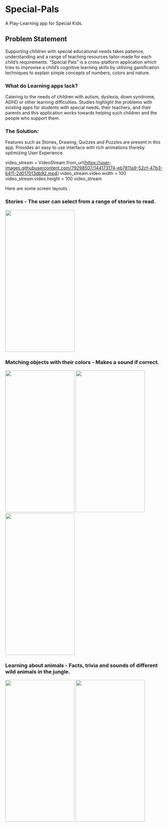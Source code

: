 # Special-Pals

A Play-Learning app for Special Kids.

## Problem Statement

Supporting children with special educational needs takes patience, understanding and a range of teaching resources tailor-made for each child’s requirements.
“Special Pals” is a cross-platform application which tries to improvise a child’s cognitive learning skills by utilizing gamification techniques to explain simple concepts of numbers, colors and nature.

### What do Learning apps lack?

Catering to the needs of children with autism, dyslexia, down syndrome, ADHD or other learning difficulties. Studies highlight the problems with existing apps for students with special needs, their teachers, and their parents and this application works towards helping such children and the people who support them.

### The Solution:

Features such as Stories, Drawing, Quizzes and Puzzles are present in this app.
Provides an easy to use interface with rich animations thereby optimizing User Experience.

video_stream = VideoStream.from_url(https://user-images.githubusercontent.com/79298507/144173174-eb7811a9-52cf-47b3-b411-2d017013db92.mp4)
video_stream.video.width = 100
video_stream.video.height = 100
video_stream

Here are some screen layouts :

### Stories - The user can select from a range of stories to read.

<img src="https://user-images.githubusercontent.com/79298507/144172512-80c2dc6b-0724-4737-a876-38938bd46158.jpg" width="220" height="450">

### Matching objects with their colors - Makes a sound if correct.

<img src="https://user-images.githubusercontent.com/79298507/144172725-50785eb1-c37b-4877-b2dd-f2c42b071ec8.jpg" width="220" height="450">

<img src="https://user-images.githubusercontent.com/79298507/144172625-e86fa5c4-2d61-47fe-b493-063b9e27bb34.jpg" width="220" height="450">
<img src="https://user-images.githubusercontent.com/79298507/144172630-cb52f668-a28c-4c45-a590-792be0b77869.jpg" width="220" height="450">

### Learning about animals - Facts, trivia and sounds of different wild animals in the jungle.

<img src="https://user-images.githubusercontent.com/79298507/144173498-69e98c22-80aa-4f02-9918-4964f5b83d44.jpg" width="220" height="450">
<img src="https://user-images.githubusercontent.com/79298507/144173504-2ca67195-84f5-4b8f-95a8-86a6c4c49c56.jpg" width="220" height="450">


